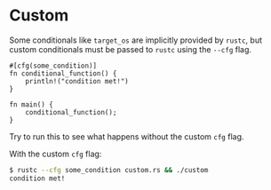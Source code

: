 # Custom

Some conditionals like `target_os` are implicitly provided by `rustc`, but
custom conditionals must be passed to `rustc` using the `--cfg` flag.

```rust,editable,ignore,mdbook-runnable
#[cfg(some_condition)]
fn conditional_function() {
    println!("condition met!")
}

fn main() {
    conditional_function();
}
```

Try to run this to see what happens without the custom `cfg` flag.

With the custom `cfg` flag:

```bash
$ rustc --cfg some_condition custom.rs && ./custom
condition met!
```

